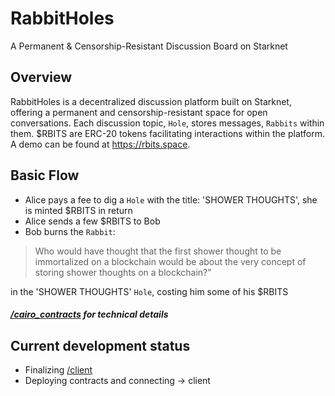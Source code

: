 # RabbitHoles

A Permanent & Censorship-Resistant Discussion Board on Starknet

## Overview

RabbitHoles is a decentralized discussion platform built on Starknet, offering a permanent and censorship-resistant space for open conversations. Each discussion topic, `Hole`, stores messages, `Rabbits` within them. $RBITS are ERC-20 tokens facilitating interactions within the platform. A demo can be found at https://rbits.space.

## Basic Flow

- Alice pays a fee to dig a `Hole` with the title: 'SHOWER THOUGHTS', she is minted $RBITS in return
- Alice sends a few $RBITS to Bob
- Bob burns the `Rabbit`:

> Who would have thought that the first shower thought to be immortalized on a blockchain would be about the very concept of storing shower thoughts on a blockchain?"

in the 'SHOWER THOUGHTS' `Hole`, costing him some of his $RBITS

##### [/cairo_contracts](./cairo_contracts/) for technical details

## Current development status

- Finalizing [/client](./client)
- Deploying contracts and connecting -> client
